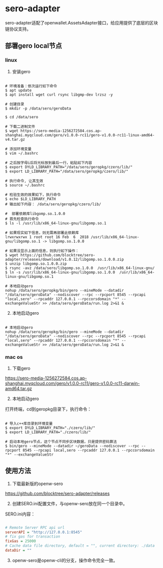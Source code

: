 # sero-adapter

sero-adapter适配了openwallet.AssetsAdapter接口，给应用提供了底层的区块链协议支持。

## 部署gero local节点

### linux

1. 安装gero

```shell

# 环境准备：依次运行如下命令
$ apt update
$ apt install wget curl rsync libgmp-dev lrzsz -y

# 创建目录
$ mkdir -p /data/sero/geroData

$ cd /data/sero

# 下载二进制文件
$ wget https://sero-media-1256272584.cos.ap-shanghai.myqcloud.com/gero/v1.0.0-rc11/gero-v1.0.0-rc11-linux-amd64-v4.tar.gz

# 添加环境变量
$ vim ~/.bashrc

# 之后按字母i后将光标放到最后一行，粘贴如下内容
$ export DYLD_LIBRARY_PATH="/data/sero/geropkg/czero/lib/"
$ export LD_LIBRARY_PATH="/data/sero/geropkg/czero/lib/"

# 执行命令, 让其生效
$ source ~/.bashrc

# 检验生效的效果如下，执行命令
$ echo $LD_LIBRARY_PATH
# 输出如下内容： /data/sero/geropkg/czero/lib/

#  部署依赖库libgomp.so.1.0.0
# 首先检查执行命令
$ ls -l /usr/lib/x86_64-linux-gnu/libgomp.so.1  

# 如果现实如下信息，则无需再部署此依赖库
lrwxrwxrwx 1 root root 16 Feb  6  2018 /usr/lib/x86_64-linux-gnu/libgomp.so.1 -> libgomp.so.1.0.0

# 如果没显示上面的信息，则执行如下操作：
$ wget https://github.com/blocktree/sero-adapter/releases/download/v1.0.12/libgomp.so.1.0.0.zip
$ unzip libgomp.so.1.0.0.zip
$ rsync -avz /data/sero/libgomp.so.1.0.0  /usr/lib/x86_64-linux-gnu/
$ ln -s /usr/lib/x86_64-linux-gnu/libgomp.so.1.0.0  /usr/lib/x86_64-linux-gnu/libgomp.so.1

# 本地启动gero
nohup /data/sero/geropkg/bin/gero --mineMode --datadir "/data/sero/geroData" --nodiscover --rpc --rpcport 8545 --rpcapi "local,sero" --rpcaddr 127.0.0.1 --rpccorsdomain "*" --exchangeValueStr >> /data/sero/geroData/run.log 2>&1 &

```

2. 本地启动gero

```shell

# 本地启动gero
nohup /data/sero/geropkg/bin/gero --mineMode --datadir "/data/sero/geroData" --nodiscover --rpc --rpcport 8545 --rpcapi "local,sero" --rpcaddr 127.0.0.1 --rpccorsdomain "*" --exchangeValueStr >> /data/sero/geroData/run.log 2>&1 &

```

### mac os

1. 下载gero

https://sero-media-1256272584.cos.ap-shanghai.myqcloud.com/gero/v1.0.0-rc11/gero-v1.0.0-rc11-darwin-amd64.tar.gz

2. 本地启动gero

打开终端，cd到geropkg目录下，执行命令：

```shell

# 导入c++库目录到环境变量
$ export DYLD_LIBRARY_PATH="./czero/lib/"
$ export LD_LIBRARY_PATH="./czero/lib/"

# 启动本地gero节点，这个节点不同步区块数据，只是提供密码算法
$ bin/gero --mineMode --datadir ~/geroData --nodiscover --rpc --rpcport 8545 --rpcapi local,sero --rpcaddr 127.0.0.1 --rpccorsdomain "*" --exchangeValueStr

```

## 使用方法

1. 下载最新版的openw-sero

https://github.com/blocktree/sero-adapter/releases

2. 创建SERO.ini配置文件，与openw-sero放在同一个目录中。

SERO.ini内容：

```ini

# Remote Server RPC api url
serverAPI = "http://127.0.0.1:8545"
# fix gas for transaction
fixGas = 25000
# Cache data file directory, default = "", current directory: ./data
dataDir = ""

```

3. openw-sero是openw-cli的分支，操作命令完全一致。